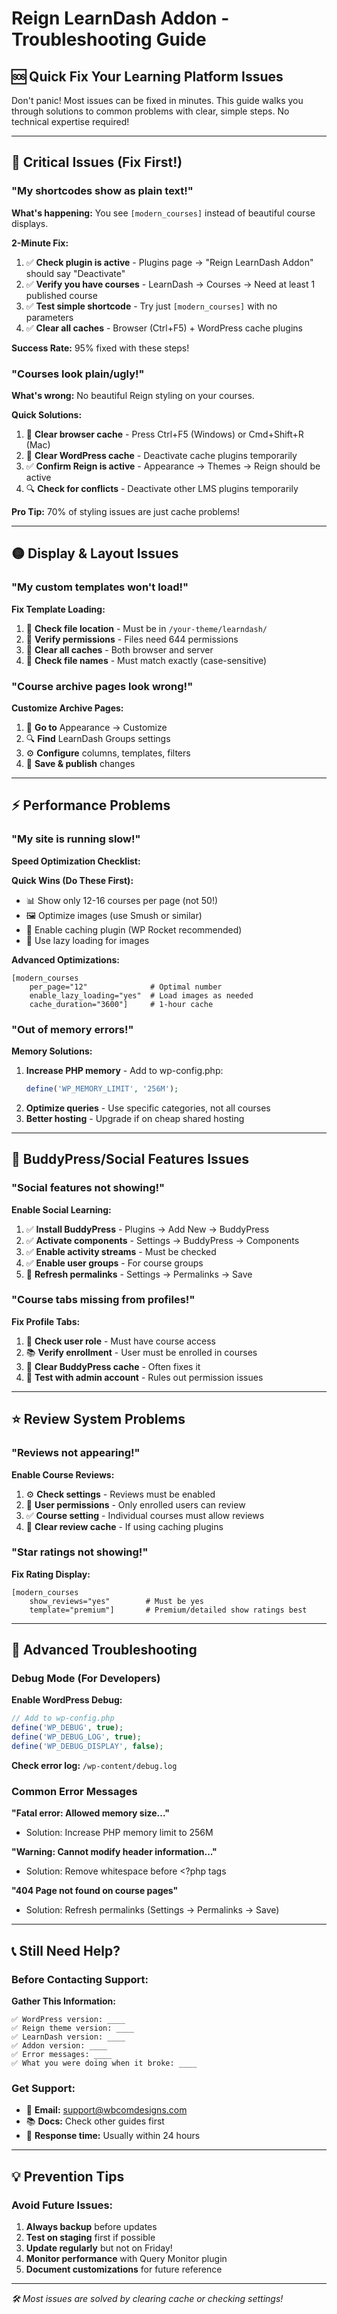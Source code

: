 # Reign LearnDash Addon - Troubleshooting Guide

## 🆘 Quick Fix Your Learning Platform Issues

Don't panic! Most issues can be fixed in minutes. This guide walks you through solutions to common problems with clear, simple steps. No technical expertise required!

---

## 🔴 Critical Issues (Fix First!)

### "My shortcodes show as plain text!"

**What's happening:** You see `[modern_courses]` instead of beautiful course displays.

**2-Minute Fix:**
1. ✅ **Check plugin is active** - Plugins page → "Reign LearnDash Addon" should say "Deactivate"
2. ✅ **Verify you have courses** - LearnDash → Courses → Need at least 1 published course
3. ✅ **Test simple shortcode** - Try just `[modern_courses]` with no parameters
4. ✅ **Clear all caches** - Browser (Ctrl+F5) + WordPress cache plugins

**Success Rate:** 95% fixed with these steps!

### "Courses look plain/ugly!"

**What's wrong:** No beautiful Reign styling on your courses.

**Quick Solutions:**
1. 🧹 **Clear browser cache** - Press Ctrl+F5 (Windows) or Cmd+Shift+R (Mac)
2. 🧹 **Clear WordPress cache** - Deactivate cache plugins temporarily
3. ✅ **Confirm Reign is active** - Appearance → Themes → Reign should be active
4. 🔍 **Check for conflicts** - Deactivate other LMS plugins temporarily

**Pro Tip:** 70% of styling issues are just cache problems!

---

## 🟡 Display & Layout Issues

### "My custom templates won't load!"

**Fix Template Loading:**
1. 📁 **Check file location** - Must be in `/your-theme/learndash/`
2. 🔐 **Verify permissions** - Files need 644 permissions
3. 🧹 **Clear all caches** - Both browser and server
4. 📝 **Check file names** - Must match exactly (case-sensitive)

### "Course archive pages look wrong!"

**Customize Archive Pages:**
1. 🎨 **Go to** Appearance → Customize
2. 🔍 **Find** LearnDash Groups settings
3. ⚙️ **Configure** columns, templates, filters
4. 💾 **Save & publish** changes

---

## ⚡ Performance Problems

### "My site is running slow!"

**Speed Optimization Checklist:**

**Quick Wins (Do These First):**
- 📊 Show only 12-16 courses per page (not 50!)
- 🖼️ Optimize images (use Smush or similar)
- 💾 Enable caching plugin (WP Rocket recommended)
- 🔄 Use lazy loading for images

**Advanced Optimizations:**
```
[modern_courses
    per_page="12"              # Optimal number
    enable_lazy_loading="yes"  # Load images as needed
    cache_duration="3600"]     # 1-hour cache
```

### "Out of memory errors!"

**Memory Solutions:**
1. **Increase PHP memory** - Add to wp-config.php:
   ```php
   define('WP_MEMORY_LIMIT', '256M');
   ```
2. **Optimize queries** - Use specific categories, not all courses
3. **Better hosting** - Upgrade if on cheap shared hosting

---

## 👥 BuddyPress/Social Features Issues

### "Social features not showing!"

**Enable Social Learning:**
1. ✅ **Install BuddyPress** - Plugins → Add New → BuddyPress
2. ✅ **Activate components** - Settings → BuddyPress → Components
3. ✅ **Enable activity streams** - Must be checked
4. ✅ **Enable user groups** - For course groups
5. 🔄 **Refresh permalinks** - Settings → Permalinks → Save

### "Course tabs missing from profiles!"

**Fix Profile Tabs:**
1. 👤 **Check user role** - Must have course access
2. 📚 **Verify enrollment** - User must be enrolled in courses
3. 🔄 **Clear BuddyPress cache** - Often fixes it
4. 🧪 **Test with admin account** - Rules out permission issues

---

## ⭐ Review System Problems

### "Reviews not appearing!"

**Enable Course Reviews:**
1. ⚙️ **Check settings** - Reviews must be enabled
2. 👤 **User permissions** - Only enrolled users can review
3. ✅ **Course setting** - Individual courses must allow reviews
4. 🧹 **Clear review cache** - If using caching plugins

### "Star ratings not showing!"

**Fix Rating Display:**
```
[modern_courses
    show_reviews="yes"        # Must be yes
    template="premium"]       # Premium/detailed show ratings best
```

---

## 🔧 Advanced Troubleshooting

### Debug Mode (For Developers)

**Enable WordPress Debug:**
```php
// Add to wp-config.php
define('WP_DEBUG', true);
define('WP_DEBUG_LOG', true);
define('WP_DEBUG_DISPLAY', false);
```

**Check error log:** `/wp-content/debug.log`

### Common Error Messages

**"Fatal error: Allowed memory size..."**
- Solution: Increase PHP memory limit to 256M

**"Warning: Cannot modify header information..."**
- Solution: Remove whitespace before <?php tags

**"404 Page not found on course pages"**
- Solution: Refresh permalinks (Settings → Permalinks → Save)

---

## 📞 Still Need Help?

### Before Contacting Support:

**Gather This Information:**
```
✅ WordPress version: ____
✅ Reign theme version: ____
✅ LearnDash version: ____
✅ Addon version: ____
✅ Error messages: ____
✅ What you were doing when it broke: ____
```

### Get Support:
- 📧 **Email:** support@wbcomdesigns.com
- 📚 **Docs:** Check other guides first
- 💬 **Response time:** Usually within 24 hours

---

## 💡 Prevention Tips

### Avoid Future Issues:
1. **Always backup** before updates
2. **Test on staging** first if possible
3. **Update regularly** but not on Friday!
4. **Monitor performance** with Query Monitor plugin
5. **Document customizations** for future reference

---

*🛠️ Most issues are solved by clearing cache or checking settings!*